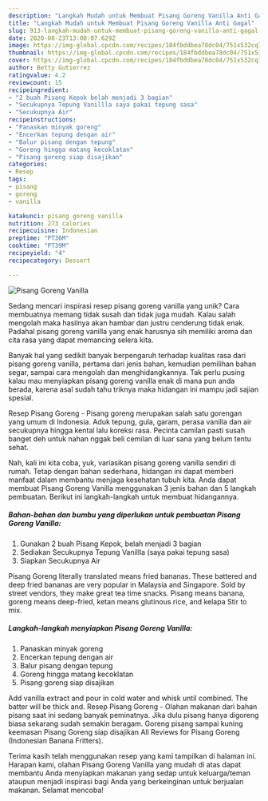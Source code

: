 ```yaml
---
description: "Langkah Mudah untuk Membuat Pisang Goreng Vanilla Anti Gagal"
title: "Langkah Mudah untuk Membuat Pisang Goreng Vanilla Anti Gagal"
slug: 913-langkah-mudah-untuk-membuat-pisang-goreng-vanilla-anti-gagal
date: 2020-08-23T13:08:07.629Z
image: https://img-global.cpcdn.com/recipes/184fbddbea78dc04/751x532cq70/pisang-goreng-vanilla-foto-resep-utama.jpg
thumbnail: https://img-global.cpcdn.com/recipes/184fbddbea78dc04/751x532cq70/pisang-goreng-vanilla-foto-resep-utama.jpg
cover: https://img-global.cpcdn.com/recipes/184fbddbea78dc04/751x532cq70/pisang-goreng-vanilla-foto-resep-utama.jpg
author: Betty Gutierrez
ratingvalue: 4.2
reviewcount: 15
recipeingredient:
- "2 buah Pisang Kepok belah menjadi 3 bagian"
- "Secukupnya Tepung Vanillla saya pakai tepung sasa"
- "Secukupnya Air"
recipeinstructions:
- "Panaskan minyak goreng"
- "Encerkan tepung dengan air"
- "Balur pisang dengan tepung"
- "Goreng hingga matang kecoklatan"
- "Pisang goreng siap disajikan"
categories:
- Resep
tags:
- pisang
- goreng
- vanilla

katakunci: pisang goreng vanilla 
nutrition: 273 calories
recipecuisine: Indonesian
preptime: "PT36M"
cooktime: "PT39M"
recipeyield: "4"
recipecategory: Dessert

---
```



![Pisang Goreng Vanilla](https://img-global.cpcdn.com/recipes/184fbddbea78dc04/751x532cq70/pisang-goreng-vanilla-foto-resep-utama.jpg)

Sedang mencari inspirasi resep pisang goreng vanilla yang unik? Cara membuatnya memang tidak susah dan tidak juga mudah. Kalau salah mengolah maka hasilnya akan hambar dan justru cenderung tidak enak. Padahal pisang goreng vanilla yang enak harusnya sih memiliki aroma dan cita rasa yang dapat memancing selera kita.

Banyak hal yang sedikit banyak berpengaruh terhadap kualitas rasa dari pisang goreng vanilla, pertama dari jenis bahan, kemudian pemilihan bahan segar, sampai cara mengolah dan menghidangkannya. Tak perlu pusing kalau mau menyiapkan pisang goreng vanilla enak di mana pun anda berada, karena asal sudah tahu triknya maka hidangan ini mampu jadi sajian spesial.

Resep Pisang Goreng - Pisang goreng merupakan salah satu gorengan yang umum di Indonesia. Aduk tepung, gula, garam, perasa vanilla dan air secukupnya hingga kental lalu koreksi rasa. Pecinta camilan pasti susah banget deh untuk nahan nggak beli cemilan di luar sana yang belum tentu sehat.


Nah, kali ini kita coba, yuk, variasikan pisang goreng vanilla sendiri di rumah. Tetap dengan bahan sederhana, hidangan ini dapat memberi manfaat dalam membantu menjaga kesehatan tubuh kita. Anda dapat membuat Pisang Goreng Vanilla menggunakan 3 jenis bahan dan 5 langkah pembuatan. Berikut ini langkah-langkah untuk membuat hidangannya.

<!--inarticleads1-->

##### Bahan-bahan dan bumbu yang diperlukan untuk pembuatan Pisang Goreng Vanilla:

1. Gunakan 2 buah Pisang Kepok, belah menjadi 3 bagian
1. Sediakan Secukupnya Tepung Vanillla (saya pakai tepung sasa)
1. Siapkan Secukupnya Air


Pisang Goreng literally translated means fried bananas. These battered and deep fried bananas are very popular in Malaysia and Singapore. Sold by street vendors, they make great tea time snacks. Pisang means banana, goreng means deep-fried, ketan means glutinous rice, and kelapa Stir to mix. 

<!--inarticleads2-->

##### Langkah-langkah menyiapkan Pisang Goreng Vanilla:

1. Panaskan minyak goreng
1. Encerkan tepung dengan air
1. Balur pisang dengan tepung
1. Goreng hingga matang kecoklatan
1. Pisang goreng siap disajikan


Add vanilla extract and pour in cold water and whisk until combined. The batter will be thick and. Resep Pisang Goreng - Olahan makanan dari bahan pisang saat ini sedang banyak peminatnya. Jika dulu pisang hanya digoreng biasa sekarang sudah semakin beragam. Goreng pisang sampai kuning keemasan Pisang Goreng siap disajikan All Reviews for Pisang Goreng (Indonesian Banana Fritters). 

Terima kasih telah menggunakan resep yang kami tampilkan di halaman ini. Harapan kami, olahan Pisang Goreng Vanilla yang mudah di atas dapat membantu Anda menyiapkan makanan yang sedap untuk keluarga/teman ataupun menjadi inspirasi bagi Anda yang berkeinginan untuk berjualan makanan. Selamat mencoba!
